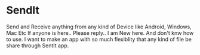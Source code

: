 # SendIt
Send and Receive anything from any kind of Device like Android, Windows, Mac Etc
If anyone is here.. Please reply.. I am New here. And don't knw how to use.
I want to make an app with so much flexiblity that any kind of file be share through SentIt app.
